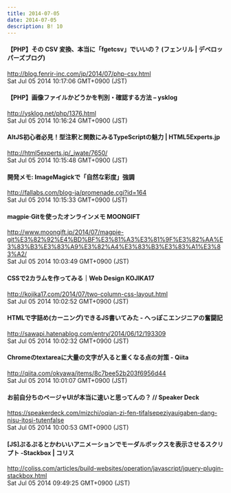 ```yaml
---
title: 2014-07-05
date: 2014-07-05
description: B! 10
---
```


#### 【PHP】その CSV 変換、本当に「fgetcsv」でいいの？ (フェンリル | デベロッパーズブログ)
http://blog.fenrir-inc.com/jp/2014/07/php-csv.html<br>
Sat Jul 05 2014 10:17:06 GMT+0900 (JST)<br>


#### 【PHP】画像ファイルかどうかを判別・確認する方法 – ysklog
http://ysklog.net/php/1376.html<br>
Sat Jul 05 2014 10:16:24 GMT+0900 (JST)<br>


#### AltJS初心者必見！型注釈と関数にみるTypeScriptの魅力 | HTML5Experts.jp
http://html5experts.jp/_iwate/7650/<br>
Sat Jul 05 2014 10:15:48 GMT+0900 (JST)<br>


#### 開発メモ: ImageMagickで「自然な彩度」強調
http://fallabs.com/blog-ja/promenade.cgi?id=164<br>
Sat Jul 05 2014 10:15:33 GMT+0900 (JST)<br>


#### magpie·Gitを使ったオンラインメモ MOONGIFT
http://www.moongift.jp/2014/07/magpie-git%E3%82%92%E4%BD%BF%E3%81%A3%E3%81%9F%E3%82%AA%E3%83%B3%E3%83%A9%E3%82%A4%E3%83%B3%E3%83%A1%E3%83%A2/<br>
Sat Jul 05 2014 10:03:49 GMT+0900 (JST)<br>


#### CSSで2カラムを作ってみる｜Web Design KOJIKA17
http://kojika17.com/2014/07/two-column-css-layout.html<br>
Sat Jul 05 2014 10:02:52 GMT+0900 (JST)<br>


#### HTMLで字詰め(カーニング)できるJS書いてみた - へっぽこエンジニアの奮闘記
http://sawapi.hatenablog.com/entry/2014/06/12/193309<br>
Sat Jul 05 2014 10:02:32 GMT+0900 (JST)<br>


#### Chromeのtextareaに大量の文字が入ると重くなる点の対策 - Qiita
http://qiita.com/okyawa/items/8c7bee52b203f6956d44<br>
Sat Jul 05 2014 10:01:07 GMT+0900 (JST)<br>


#### お前自分ちのページャUIが本当に速いと思ってんの？ // Speaker Deck
https://speakerdeck.com/mizchi/oqian-zi-fen-tifalsepeziyauigaben-dang-nisu-itosi-tutenfalse<br>
Sat Jul 05 2014 10:00:53 GMT+0900 (JST)<br>


####   [JS]ぷるぷるとかわいいアニメーションでモーダルボックスを表示させるスクリプト -Stackbox | コリス
http://coliss.com/articles/build-websites/operation/javascript/jquery-plugin-stackbox.html<br>
Sat Jul 05 2014 09:49:25 GMT+0900 (JST)<br>


